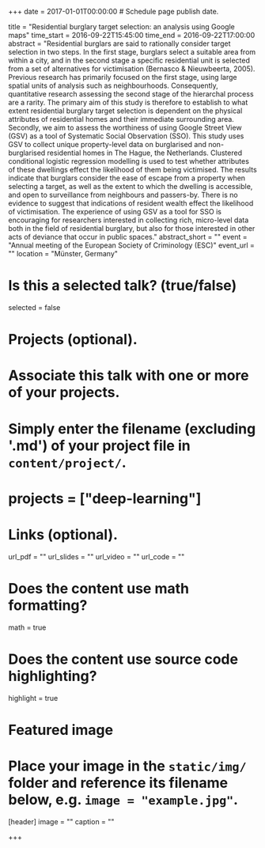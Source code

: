 +++
date = 2017-01-01T00:00:00  # Schedule page publish date.

title = "Residential burglary target selection: an analysis using Google maps"
time_start = 2016-09-22T15:45:00
time_end = 2016-09-22T17:00:00
abstract = "Residential burglars are said to rationally consider target selection in two steps. In the first stage, burglars select a suitable area from within a city, and in the second stage a specific residential unit is selected from a set of alternatives for victimisation (Bernasco & Nieuwbeerta, 2005). Previous research has primarily focused on the first stage, using large spatial units of analysis such as neighbourhoods. Consequently, quantitative research assessing the second stage of the hierarchal process are a rarity. The primary aim of this study is therefore to establish to what extent residential burglary target selection is dependent on the physical attributes of residential homes and their immediate surrounding area. Secondly, we aim to assess the worthiness of using Google Street View (GSV) as a tool of Systematic Social Observation (SSO). This study uses GSV to collect unique property-level data on burglarised and non-burglarised residential homes in The Hague, the Netherlands. Clustered conditional logistic regression modelling is used to test whether attributes of these dwellings effect the likelihood of them being victimised. The results indicate that burglars consider the ease of escape from a property when selecting a target, as well as the extent to which the dwelling is accessible, and open to surveillance from neighbours and passers-by. There is no evidence to suggest that indications of resident wealth effect the likelihood of victimisation. The experience of using GSV as a tool for SSO is encouraging for researchers interested in collecting rich, micro-level data both in the field of residential burglary, but also for those interested in other acts of deviance that occur in public spaces."
abstract_short = ""
event = "Annual meeting of the European Society of Criminology (ESC)"
event_url = ""
location = "Münster, Germany"

# Is this a selected talk? (true/false)
selected = false

# Projects (optional).
#   Associate this talk with one or more of your projects.
#   Simply enter the filename (excluding '.md') of your project file in `content/project/`.
# projects = ["deep-learning"]

# Links (optional).
url_pdf = ""
url_slides = ""
url_video = ""
url_code = ""

# Does the content use math formatting?
math = true

# Does the content use source code highlighting?
highlight = true

# Featured image
# Place your image in the `static/img/` folder and reference its filename below, e.g. `image = "example.jpg"`.
[header]
image = ""
caption = ""

+++

<!-- Embed your slides or video here using [shortcodes](https://sourcethemes.com/academic/post/writing-markdown-latex/). Further details can easily be added using *Markdown* and $\rm \LaTeX$ math code. -->
